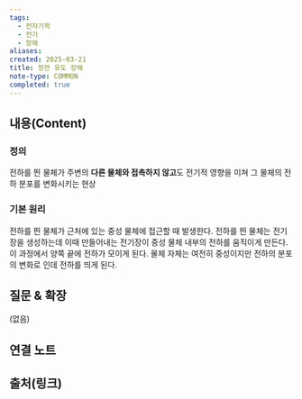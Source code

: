 ```yaml
---
tags:
  - 전자기학
  - 전기
  - 장해
aliases: 
created: 2025-03-21
title: 정전 유도 장해
note-type: COMMON
completed: true
---
```


## 내용(Content)

### 정의

전하를 띈 물체가 주변의 **다른 물체와 접촉하지 않고**도 전기적 영향을 미쳐 그 물체의 전하 분포를 변화시키는 현상

### 기본 원리

전하를 띈 물체가 근처에 있는 중성 물체에 접근할 때 발생한다. 전하를 띈 물체는 전기장을 생성하는데 이때 만들어내는 전기장이 중성 물체 내부의 전하를 움직이게 만든다. 이 과정에서 양쪽 끝에 전하가 모이게 된다. 물체 자체는 여전히 중성이지만 전하의 분포의 변화로 인데 전하를 띄게 된다.



## 질문 & 확장

(없음)

## 연결 노트

## 출처(링크)

